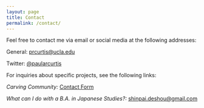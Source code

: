 ```yaml
---
layout: page
title: Contact
permalink: /contact/
---
```


Feel free to contact me via email or social media at the following addresses:
<p class="indent">General: <a href="mailto:prcurtis@ucla.edu">prcurtis@ucla.edu</a></p>
<p class="indent">Twitter: <a href="http://www.twitter.com/paularcurtis">@paularcurtis</a>
<p>
<p>
For inquiries about specific projects, see the following links:
<p class="indent"><em>Carving Community:</em> <a href="https://carvingcommunity-dentouart.com/contact/">Contact Form</a></p>
<p class="indent"><em>What can I do with a B.A. in Japanese Studies?:</em> <a href="mailto:shinpai.deshou@gmail.com">shinpai.deshou@gmail.com</a></p>
